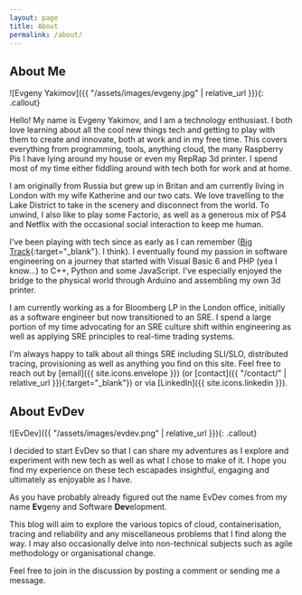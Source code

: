 ```yaml
---
layout: page
title: About
permalink: /about/
---
```


## About Me

![Evgeny Yakimov]({{ "/assets/images/evgeny.jpg" | relative_url }}){: .callout}

Hello! My name is Evgeny Yakimov, and I am a technology enthusiast. I both love learning about all the cool new things tech and getting to play with them to create and innovate, both at work and in my free time. This covers everything from programming, tools, anything cloud, the many Raspberry Pis I have lying around my house or even my RepRap 3d printer.  I spend most of my time either fiddling around with tech both for work and at home.

I am originally from Russia but grew up in Britan and am currently living in London with my wife Katherine and our two cats. We love travelling to the Lake District to take in the scenery and disconnect from the world. To unwind, I also like to play some Factorio, as well as a generous mix of PS4 and Netflix with the occasional social interaction to keep me human.

I've been playing with tech since as early as I can remember ([Big Track](https://en.wikipedia.org/wiki/Big_Trak){:target="_blank"}. I think). I eventually found my passion in software engineering on a journey that started with Visual Basic 6 and PHP (yea I know...) to C++, Python and some JavaScript. I've especially enjoyed the bridge to the physical world through Arduino and assembling my own 3d printer.

I am currently working as a for Bloomberg LP in the London office, initially as a software engineer but now transitioned to an SRE. I spend a large portion of my time advocating for an SRE culture shift within engineering as well as applying SRE principles to real-time trading systems. 

I'm always happy to talk about all things SRE including SLI/SLO, distributed tracing, provisioning as well as anything you find on this site. Feel free to reach out by [email]({{ site.icons.envelope }}) (or [contact]({{ "/contact/" | relative_url }}){:target="_blank"}) or via [LinkedIn]({{ site.icons.linkedin }}).


## About EvDev

![EvDev]({{ "/assets/images/evdev.png" | relative_url }}){: .callout}

I decided to start EvDev so that I can share my adventures as I explore and experiment with new tech as well as what I chose to make of it. I hope you find my experience on these tech escapades insightful, engaging and ultimately as enjoyable as I have.

As you have probably already figured out the name EvDev comes from my name **Ev**geny and Software **Dev**elopment.

This blog will aim to explore the various topics of cloud, containerisation, tracing and reliability and any miscellaneous problems that I find along the way. I may also occasionally delve into non-technical subjects such as agile methodology or organisational change.

Feel free to join in the discussion by posting a comment or sending me a message.